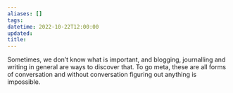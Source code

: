 ```yaml
---
aliases: []
tags: 
datetime: 2022-10-22T12:00:00
updated: 
title: 
---
```

Sometimes, we don’t know what is important, and blogging, journalling and writing in general are ways to discover that. To go meta, these are all forms of conversation and without conversation figuring out anything is impossible.
